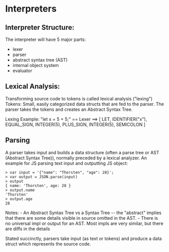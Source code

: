 # Interpreters

## Interpreter Structure:
The interpreter will have 5 major parts:
- lexer
- parser
- abstract syntax tree (AST)
- internal object system
- evaluator

## Lexical Analysis:

Transforming source code to tokens is called lexical analysis ("lexing")
Tokens: Small, easily categorized data structs that are fed to the parser.
The parser takes the tokens and creates an Abstract Syntax Tree.

Lexing Example:
"let x = 5 + 5;" == Lexer ==> [
    LET,
    IDENTIFIER("x"),
    EQUAL_SIGN,
    INTEGER(5),
    PLUS_SIGN,
    INTEGER(5),
    SEMICOLON
]

## Parsing

A parser takes input and builds a data structure (often a parse tree or AST (Abstract Syntax Tree)), normally preceded by a lexical analyzer.
An example for JS parsing text input and outputting JS object:
```
> var input = '{"name": "Thorsten", "age": 28}';
> var output = JSON.parse(input)
> output
{ name: 'Thorsten', age: 28 }
> output.name
'Thorsten'
> output.age
28
```

Notes: 
    - An Abstract Syntax Tree vs a Syntax Tree -- the "abstract" implies that there are some details visible in source omitted in the AST.
    - There is no universal impl or output for an AST. Most impls are very similar, but there are diffs in the details

Stated succinctly, parsers take input (as text or tokens) and produce a data struct which represents the source code.
